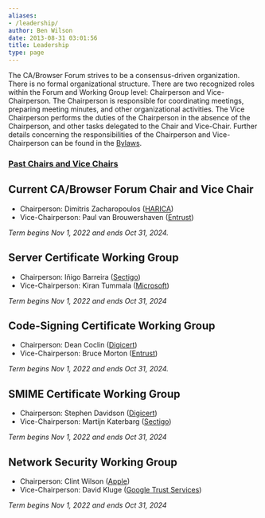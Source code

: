 ```yaml
---
aliases:
- /leadership/
author: Ben Wilson
date: 2013-08-31 03:01:56
title: Leadership
type: page
---
```


The CA/Browser Forum strives to be a consensus-driven organization. There is no formal organizational structure. There are two recognized roles within the Forum and Working Group level: Chairperson and Vice-Chairperson. The Chairperson is responsible for coordinating meetings, preparing meeting minutes, and other organizational activities. The Vice Chairperson performs the duties of the Chairperson in the absence of the Chairperson, and other tasks delegated to the Chair and Vice-Chair. Further details concerning the responsibilities of the Chairperson and Vice-Chairperson can be found in the [Bylaws][1].

### [**Past Chairs and Vice Chairs**][2]

## Current CA/Browser Forum Chair and Vice Chair

- Chairperson: Dimitris Zacharopoulos ([HARICA][3])
- Vice-Chairperson: Paul van Brouwershaven ([Entrust][4])

_Term begins Nov 1, 2022 and ends Oct 31, 2024._

### 

## Server Certificate Working Group

- Chairperson: Iñigo Barreira ([Sectigo][5])
- Vice-Chairperson: Kiran Tummala ([Microsoft][6])

_Term begins Nov 1, 2022 and ends Oct 31, 2024_

## Code-Signing Certificate Working Group

- Chairperson: Dean Coclin ([Digicert][7])
- Vice-Chairperson: Bruce Morton ([Entrust][4])

_Term begins _Nov 1, 2022 and ends Oct 31, 2024_._

## SMIME Certificate Working Group

- Chairperson: Stephen Davidson ([Digicert][7])
- Vice-Chairperson: Martijn Katerbarg ([Sectigo][5])

_Term begins _Nov 1, 2022 and ends Oct 31, 2024__

## Network Security Working Group 

- Chairperson: Clint Wilson ([Apple][8])
- Vice-Chairperson: David Kluge ([Google Trust Services](https://pki.goog/))

_Term begins Nov 1, 2022 and ends Oct 31, 2024_

[1]: /about/bylaws-history/ "Bylaws"
[2]: /about/leadership/past-chairs/
[3]: https://www.harica.gr/
[4]: https://www.entrust.com/
[5]: https://sectigo.com/
[6]: https://www.microsoft.com
[7]: https://www.digicert.com
[8]: https://www.apple.com/